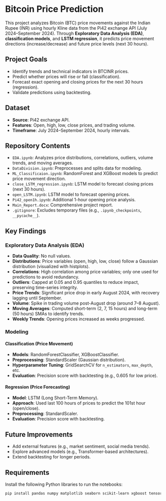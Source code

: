# Bitcoin Price Prediction

This project analyzes Bitcoin (BTC) price movements against the Indian Rupee (INR) using hourly Kline data from the Pi42 exchange API (July 2024–September 2024). Through **Exploratory Data Analysis (EDA)**, **classification models**, and **LSTM regression**, it predicts price movement directions (increase/decrease) and future price levels (next 30 hours).

## Project Goals
- Identify trends and technical indicators in BTCINR prices.
- Predict whether prices will rise or fall (classification).
- Forecast exact opening and closing prices for the next 30 hours (regression).
- Validate predictions using backtesting.

## Dataset
- **Source**: Pi42 exchange API.
- **Features**: Open, high, low, close prices, and trading volume.
- **Timeframe**: July 2024–September 2024, hourly intervals.

## Repository Contents
- `EDA.ipynb`: Analyzes price distributions, correlations, outliers, volume trends, and moving averages.
- `DataDivision.ipynb`: Preprocesses and splits data for modeling.
- `ML_Classificaion.ipynb`: RandomForest and XGBoost models to predict price movement direction.
- `close_LSTM_regression.ipynb`: LSTM model to forecast closing prices (next 30 hours).
- `open_LSTM.ipynb`: LSTM model to forecast opening prices.
- `Pi42_open1h.ipynb`: Additional 1-hour opening price analysis.
- `Main_Report.docx`: Comprehensive project report.
- `.gitignore`: Excludes temporary files (e.g., `.ipynb_checkpoints`, `__pycache__`).

## Key Findings
### Exploratory Data Analysis (EDA)
- **Data Quality**: No null values.
- **Distributions**: Price variables (open, high, low, close) follow a Gaussian distribution (visualized with histplots).
- **Correlations**: High correlation among price variables; only one used for predictions to avoid redundancy.
- **Outliers**: Capped at 0.05 and 0.95 quantiles to reduce impact, preserving time-series integrity.
- **Price Trends**: Significant price drop in early August 2024, with recovery lagging until September.
- **Volume**: Spike in trading volume post-August drop (around 7–8 August).
- **Moving Averages**: Computed short-term (2, 7, 15 hours) and long-term (50 hours) SMAs to identify trends.
- **Weekly Trends**: Opening prices increased as weeks progressed.

### Modeling
#### Classification (Price Movement)
- **Models**: RandomForestClassifier, XGBoostClassifier.
- **Preprocessing**: StandardScaler (Gaussian distribution).
- **Hyperparameter Tuning**: GridSearchCV for `n_estimators`, `max_depth`, etc.
- **Evaluation**: Precision score with backtesting (e.g., 0.605 for low price).

#### Regression (Price Forecasting)
- **Model**: LSTM (Long Short-Term Memory).
- **Approach**: Used last 100 hours of prices to predict the 101st hour (open/close).
- **Preprocessing**: StandardScaler.
- **Evaluation**: Precision score with backtesting.

## Future Improvements
- Add external features (e.g., market sentiment, social media trends).
- Explore advanced models (e.g., Transformer-based architectures).
- Extend backtesting for longer periods.

## Requirements
Install the following Python libraries to run the notebooks:
```bash
pip install pandas numpy matplotlib seaborn scikit-learn xgboost tensorflow
